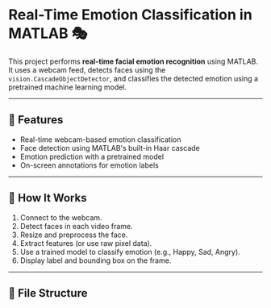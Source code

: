 # Real-Time Emotion Classification in MATLAB 🎭

This project performs **real-time facial emotion recognition** using MATLAB. It uses a webcam feed, detects faces using the `vision.CascadeObjectDetector`, and classifies the detected emotion using a pretrained machine learning model.

---

## 🚀 Features
- Real-time webcam-based emotion classification
- Face detection using MATLAB's built-in Haar cascade
- Emotion prediction with a pretrained model
- On-screen annotations for emotion labels

---

## 🧠 How It Works
1. Connect to the webcam.
2. Detect faces in each video frame.
3. Resize and preprocess the face.
4. Extract features (or use raw pixel data).
5. Use a trained model to classify emotion (e.g., Happy, Sad, Angry).
6. Display label and bounding box on the frame.

---

## 📁 File Structure

